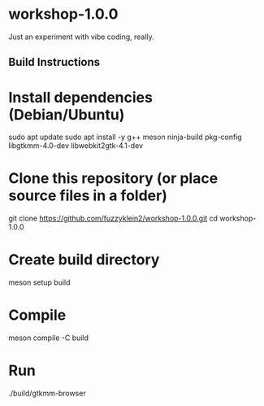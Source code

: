 # workshop-1.0.0
Just an experiment with vibe coding, really.

## Build Instructions
# Install dependencies (Debian/Ubuntu)
sudo apt update
sudo apt install -y g++ meson ninja-build pkg-config \
    libgtkmm-4.0-dev libwebkit2gtk-4.1-dev

# Clone this repository (or place source files in a folder)
git clone https://github.com/fuzzyklein2/workshop-1.0.0.git
cd workshop-1.0.0

# Create build directory
meson setup build

# Compile
meson compile -C build

# Run
./build/gtkmm-browser

